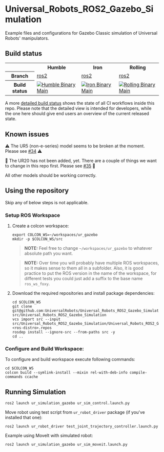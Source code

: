 Universal_Robots_ROS2_Gazebo_Simulation
==========================================

Example files and configurations for Gazebo Classic simulation of Universal Robots' manipulators.

## Build status
<table width="100%">
  <tr>
    <th></th>
    <th>Humble</th>
    <th>Iron</th>
    <th>Rolling</th>
  </tr>
  <tr>
    <th>Branch</th>
    <td><a href="https://github.com/UniversalRobots/Universal_Robots_ROS2_Description/tree/ros2">ros2</a></td>
    <td><a href="https://github.com/UniversalRobots/Universal_Robots_ROS2_Description/tree/ros2">ros2</a></td>
    <td><a href="https://github.com/UniversalRobots/Universal_Robots_ROS2_Description/tree/ros2">ros2</a></td>
  </tr>
  <tr>
    <th>Build status</th>
    <td>
      <a href="https://github.com/UniversalRobots/Universal_Robots_ROS2_Gazebo_Simulation/actions/workflows/humble-binary-main.yml?query=event%3Aschedule++">
         <img src="https://github.com/UniversalRobots/Universal_Robots_ROS2_Gazebo_Simulation/actions/workflows/humble-binary-main.yml/badge.svg?event=schedule"
              alt="Humble Binary Main"/>
      </a> <br />
    </td>
    <td>
      <a href="https://github.com/UniversalRobots/Universal_Robots_ROS2_Gazebo_Simulation/actions/workflows/iron-binary-main.yml?query=event%3Aschedule++">
         <img src="https://github.com/UniversalRobots/Universal_Robots_ROS2_Gazebo_Simulation/actions/workflows/iron-binary-main.yml/badge.svg?event=schedule"
              alt="Iron Binary Main"/>
      </a> <br />
    </td>
    <td>
      <a href="https://github.com/UniversalRobots/Universal_Robots_ROS2_Gazebo_Simulation/actions/workflows/rolling-binary-main.yml?query=event%3Aschedule++">
         <img src="https://github.com/UniversalRobots/Universal_Robots_ROS2_Gazebo_Simulation/actions/workflows/rolling-binary-main.yml/badge.svg?event=schedule"
              alt="Rolling Binary Main"/>
      </a> <br />
    </td>
  </tr>
</table>

A more [detailed build status](ci_status.md) shows the state of all CI workflows inside this repo.
Please note that the detailed view is intended for developers, while the one here should give end
users an overview of the current released state.

## Known issues
:warning: The UR5 (non-e-series) model seems to be broken at the moment. Please see [#34](https://github.com/UniversalRobots/Universal_Robots_ROS2_Gazebo_Simulation/issues/34) :warning:

:construction: The UR20 has not been added, yet. There are a couple of things we want to change in
this repo first. Please see
[#35](https://github.com/UniversalRobots/Universal_Robots_ROS2_Gazebo_Simulation/issues/35) :construction:

All other models should be working correctly.

## Using the repository
Skip any of below steps is not applicable.

### Setup ROS Workspace

1. Create a colcon workspace:
   ```
   export COLCON_WS=~/workspaces/ur_gazebo
   mkdir -p $COLCON_WS/src
   ```

   > **NOTE:** Feel free to change `~/workspaces/ur_gazebo` to whatever absolute path you want.

   > **NOTE:** Over time you will probably have multiple ROS workspaces, so it makes sense to them all in a subfolder.
     Also, it is good practice to put the ROS version in the name of the workspace, for different tests you could just add a suffix to the base name `ros_ws_foxy`.

1. Download the required repositories and install package dependencies:
   ```
   cd $COLCON_WS
   git clone git@github.com:UniversalRobots/Universal_Robots_ROS2_Gazebo_Simulation.git src/Universal_Robots_ROS2_Gazebo_Simulation
   vcs import src --input src/Universal_Robots_ROS2_Gazebo_Simulation/Universal_Robots_ROS2_Gazebo_Simulation.<ros-distro>.repos
   rosdep install --ignore-src --from-paths src -y
   cd ..
   ```

### Configure and Build Workspace:
To configure and build workspace execute following commands:
  ```
  cd $COLCON_WS
  colcon build --symlink-install --mixin rel-with-deb-info compile-commands ccache
  ```

## Running Simulation
```
ros2 launch ur_simulation_gazebo ur_sim_control.launch.py
```

Move robot using test script from  `ur_robot_driver` package (if you've installed that one):
```
ros2 launch ur_robot_driver test_joint_trajectory_controller.launch.py
```

Example using MoveIt with simulated robot:
```
ros2 launch ur_simulation_gazebo ur_sim_moveit.launch.py
```
